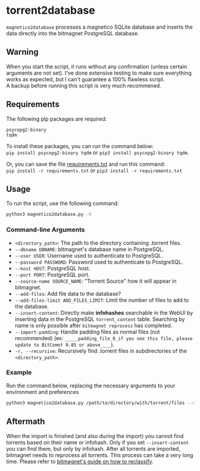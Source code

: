 # torrent2database

`magnetico2database` processes a magnetico SQLite database and inserts the data directly into the bitmagnet PostgreSQL database.
## Warning

When you start the script, it runs without any confirmation (unless certain arguments are not set). I've done extensive testing to make sure everything works as expected, but I can't guarantee a 100% flawless script.  
A backup before running this script is very much recommened.  

## Requirements

The following pip packages are required:
```
psycopg2-binary
tqdm
```

To install these packages, you can run the command below:  
`pip install psycopg2-binary tqdm` or `pip3 install psycopg2-binary tqdm`.
  
Or, you can save the file [requirements.txt](https://raw.githubusercontent.com/DyonR/magnetico2bitmagnet/main/magnetico2database/requirements.txt) and run this command:  
`pip install -r requirements.txt` or `pip3 install -r requirements.txt`

## Usage

To run the script, use the following command:

```bash
python3 magnetico2database.py -h
```

### Command-line Arguments

- `<directory_path>`: The path to the directory containing .torrent files.
- `--dbname DBNAME`: bitmagnet's database name in PostgreSQL.
- `--user USER`: Username used to authenticate to PostgreSQL.
- `--password PASSWORD`: Password used to authenticate to PostgreSQL.
- `--host HOST`: PostgreSQL host.
- `--port PORT`: PostgreSQL port.
- `--source-name SOURCE_NAME`: "Torrent Source" how it will appear in bitmagnet.
- `--add-files`: Add file data to the database?
- `--add-files-limit ADD_FILES_LIMIT`: Limit the number of files to add to the database.
- `--insert-content`:  Directly make **infohashes** searchable in the WebUI by inserting data in the PostgreSQL `torrent_content` table. Searching by name is only possible after `bitmagnet reprocess` has completed.
- `--import-padding`: Handle padding files as normal files (not recommended) (ex: `_____padding_file_0_if you see this file, please update to BitComet 0.85 or above____`).
- `-r, --recursive`: Recursively find .torrent files in subdirectories of the `<directory_path>`.


### Example

Run the command below, replacing the necessary arguments to your environment and preferences
```bash
python3 magnetico2database.py /path/to/directory/with/torrent/files --dbname bitmagnet --user postgres --password PASSWORD --host 192.168.2.0 --port 5432 --source SOURCE --add-files --add-files-limit 500 --insert-content
```

## Aftermath
When the import is finished (and also during the import) you cannot find torrents based on their name or infohash. Only if you set `--insert-content` you can find them, but only by infohash.
After all torrents are imported, bitmagnet needs to reprocess all torrents. This process can take a very long time. Please refer to [bitmagnet's guide on how to reclassify](https://bitmagnet.io/tutorials/reprocess-reclassify.html).
